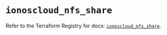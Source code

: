 # `ionoscloud_nfs_share`

Refer to the Terraform Registry for docs: [`ionoscloud_nfs_share`](https://registry.terraform.io/providers/ionos-cloud/ionoscloud/6.6.8/docs/resources/nfs_share).
